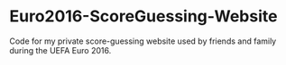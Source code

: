 # Euro2016-ScoreGuessing-Website
Code for my private score-guessing website used by friends and family during the UEFA Euro 2016.
